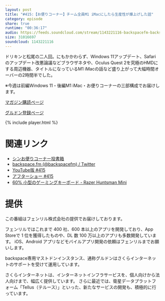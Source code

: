 ```yaml
---
layout: post
title: "#415:【お便りコーナー】チーム全員M1 iMacにしたら生産性が爆上げした話"
category: episode
share: true
runtime: "00:36:17"
audio: https://feeds.soundcloud.com/stream/1143221116-backspacefm-backspacefm-415-3.mp3
size: 31016697
soundcloud: 1143221116
---
```


ドリキンと松尾の二人回。にもかかわらず、Windows 11アップデート、Safariのアップデート改悪論議などブラウザネタや、Oculus Quest 2を究極のHMDにする周辺機器、タイトルになっているM1 iMacの話など盛り上がって大幅時間オーバーの2時間半でした。

※今週は前編Windows 11・後編M1 iMac・お便りコーナーの三部構成でお届けします。

[マガジン購読ページ](https://note.com/drikin/m/m55ec296b7655)

[グルドン登録ページ](https://mstdn.guru/invite/3WVHpSMr)

{% include player.html %}

# 関連リンク
* [シンお便りコーナー投書箱](https://forms.gle/NDBngfLwc3jKbLEJ6)
* [backspace.fm (@backspacefm) / Twitter](https://twitter.com/backspacefm)
* [YouTube版 #415](https://youtu.be/cnnd6I9q99Y)
* [アフターショー #415](https://note.com/backspacefm/n/n1b3b0925b8a4)
* [60% 小型のゲーミングキーボード - Razer Huntsman Mini](https://www2.razer.com/jp-jp/gaming-keyboards-keypads/razer-huntsman-mini)


# 提供

この番組はフェンリル株式会社の提供でお届けしております。

フェンリルではこれまで 400 社、600 本以上のアプリを開発しており、App Storeで 1 位を獲得したものや、DL 数 100 万以上のアプリも多数開発しています。
iOS、Android アプリなどモバイルアプリ開発の依頼はフェンリルまでお願いします。

backspace専用マストドンインスタンス、通称グルドンはさくらインターネットのサポートを受けて運用しています。

さくらインターネットは、インターネットインフラサービスを、個人向けから法人向けまで、幅広く提供しています。
さらに最近では、衛星データプラットフォーム「Tellus（テルース）」といった、新たなサービスの開発も、積極的に行っています。
